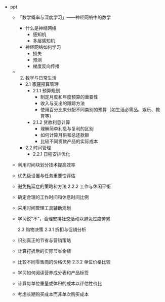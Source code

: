 - ppt
	- 「数学概率与深度学习」——神经网络中的数学
		- 什么是神经网络
			- 感知机
			- 多层感知机
		- 神经网络如何学习
			- 损失
			- 预测
			- 梯度反向传播
	- 2. 数学与日常生活
		- 2.1 家庭预算管理
			- 2.1.1 预算规划
				- 制定月度和年度预算的重要性
				- 收入与支出的跟踪方法
				- 使用百分比来分配不同类别的预算（如生活必需品、娱乐、教育等）
			- 2.1.2 贷款利息计算
				- 理解简单利息与复利的区别
				- 如何计算月供和总还款额
				- 比较不同贷款产品的实际成本
		- 2.2 时间管理
			- 2.2.1 日程安排优化
	- 利用时间块划分技术提高效率
	- 优先级设置与任务重要性评估
	- 避免拖延症的策略和方法
	  2.2.2 工作与休闲平衡
	- 确定合理的工作时间和休息时间比例
	- 采用时间管理工具辅助规划
	- 学习说“不”，合理安排社交活动以避免过度劳累
	  
	  2.3 购物决策
	  2.3.1 折扣与促销分析
	- 识别真正的节省与营销策略
	- 计算打折后的实际节省金额
	- 比较不同零售商的价格优势
	  2.3.2 单位价格比较
	- 学习如何阅读营养成分表和产品标签
	- 计算每单位重量或体积的成本以评估性价比
	- 考虑长期购买成本而非单次购买成本